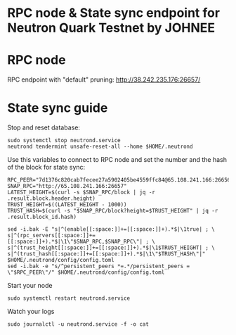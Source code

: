 # RPC node & State sync endpoint for Neutron Quark Testnet by JOHNEE
# RPC node

RPC endpoint with "default" pruning: [http://38.242.235.176:26657/ ](http://65.108.241.166:26657/)

# State sync guide


Stop and reset database:
```
sudo systemctl stop neutrond.service
neutrond tendermint unsafe-reset-all --home $HOME/.neutrond
```
Use this variables to connect to RPC node and set the number and the hash of the block for state sync:
```
RPC_PEER="7d1376c820cab7fecee27a5902405be4559ffc84@65.108.241.166:26656"
SNAP_RPC="http://65.108.241.166:26657"
LATEST_HEIGHT=$(curl -s $SNAP_RPC/block | jq -r .result.block.header.height)
TRUST_HEIGHT=$((LATEST_HEIGHT - 1000))
TRUST_HASH=$(curl -s "$SNAP_RPC/block?height=$TRUST_HEIGHT" | jq -r .result.block_id.hash)

sed -i.bak -E "s|^(enable[[:space:]]+=[[:space:]]+).*$|\1true| ; \
s|^(rpc_servers[[:space:]]+=[[:space:]]+).*$|\1\"$SNAP_RPC,$SNAP_RPC\"| ; \
s|^(trust_height[[:space:]]+=[[:space:]]+).*$|\1$TRUST_HEIGHT| ; \
s|^(trust_hash[[:space:]]+=[[:space:]]+).*$|\1\"$TRUST_HASH\"|" $HOME/.neutrond/config/config.toml
sed -i.bak -e "s/^persistent_peers *=.*/persistent_peers = \"$RPC_PEER\"/" $HOME/.neutrond/config/config.toml
```
Start your node
```
sudo systemctl restart neutrond.service
```
Watch your logs 
```
sudo journalctl -u neutrond.service -f -o cat
